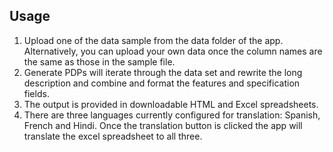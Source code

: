 ## Usage

1. Upload one of the data sample from the data folder of the app. Alternatively, you can upload your own data once the column names are the same as those in the sample file.
2. Generate PDPs will iterate through the data set and rewrite the long description and combine and format the features and specification fields.
3. The output is provided in downloadable HTML and Excel spreadsheets.
4. There are three languages currently configured for translation: Spanish, French and Hindi. Once the translation button is clicked the app will translate the excel spreadsheet to all three.
